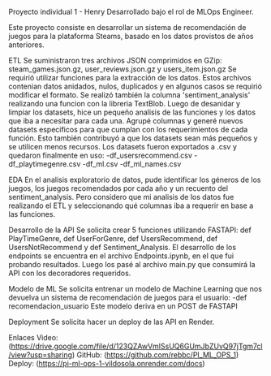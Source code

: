 Proyecto individual 1 - Henry Desarrollado bajo el rol de MLOps Engineer.

Este proyecto consiste en desarrollar un sistema de recomendación de juegos para la plataforma Steams, basado en los datos provistos de años anteriores.

ETL
Se suministraron tres archivos JSON comprimidos en GZip: steam_games.json.gz, user_reviews.json.gz y users_item.json.gz Se requirió utilizar funciones para la extracción de los datos. Estos archivos contenian datos anidados, nulos, duplicados y en algunos casos se requirió modificar el formato. Se realizó también la columna 'sentiment_analysis' realizando una funcion con la libreria TextBlob. Luego de desanidar y limpiar los datasets, hice un pequeño analisis de las funciones y los datos que iba a necesitar para cada una. Agrupé columnas y generé nuevos datasets especificos para que cumplan con los requerimientos de cada función. Esto también contribuyó a que los datasets sean más pequeños y se utilicen menos recursos. Los datasets fueron exportados a .csv y quedaron finalmente en uso: -df_usersrecommend.csv -df_playtimegenre.csv -df_ml.csv -df_ml_names.csv

EDA
En el analisis exploratorio de datos, pude identificar los géneros de los juegos, los juegos recomendados por cada año y un recuento del sentiment_analysis. Pero considero que mi analisis de los datos fue realizando el ETL y seleccionando qué columnas iba a requerir en base a las funciones.

Desarrollo de la API
Se solicita crear 5 funciones utilizando FASTAPI: def PlayTimeGenre, def UserForGenre, def UsersRecommend, def UsersNotRecommend y def Sentiment_Analysis. El desarrollo de los endpoints se encuentra en el archivo Endpoints.ipynb, en el que fui probando resultados. Luego los pasé al archivo main.py que consumirá la API con los decoradores requeridos.

Modelo de ML
Se solicita entrenar un modelo de Machine Learning que nos devuelva un sistema de recomendación de juegos para el usuario: -def recomendacion_usuario Este modelo deriva en un POST de FASTAPI

Deployment
Se solicita hacer un deploy de las API en Render.

Enlaces
Video: (https://drive.google.com/file/d/123QZAwVmISsUQ6GUmJbZUvQ97jTgm7cl/view?usp=sharing)
GitHub: (https://github.com/rebbc/PI_ML_OPS_1)
Deploy: (https://pi-ml-ops-1-vildosola.onrender.com/docs)
